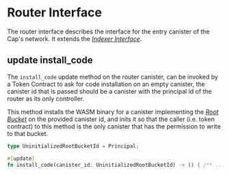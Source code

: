 # Router Interface

The router interface describes the interface for the entry canister of the Cap's network.
It extends the [*Indexer Interface*](./indexer-interface.md).

## update install_code

The `install_code` update method on the router canister, can be invoked by a Token Contract
to ask for code installation on an empty canister, the canister id that is passed should be
a canister with the principal id of the router as its only controller.

This method installs the WASM binary for a canister implementing the
[*Root Bucket*](./root-bucket-interface.md) on the provided canister id, and inits it
so that the caller (i.e. token contract) to this method is the only canister that has
the permission to write to that bucket.

```rust
type UninitializedRootBucketId = Principal;

#[update]
fn install_code(canister_id: UninitializedRootBucketId) -> () { /** ... */ }
```
